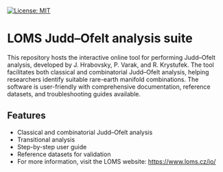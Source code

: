 [![License: MIT](https://img.shields.io/badge/license-MIT-green.svg)](https://github.com/RobTillaart/PCF8575/blob/master/LICENSE)
# LOMS Judd–Ofelt analysis suite

This repository hosts the interactive online tool for performing Judd–Ofelt analysis, developed by J. Hrabovsky, P. Varak, and R. Krystufek. The tool facilitates both classical and combinatorial Judd–Ofelt analysis, helping researchers identify suitable rare-earth manifold combinations. The software is user-friendly with comprehensive documentation, reference datasets, and troubleshooting guides available.

## Features
- Classical and combinatorial Judd–Ofelt analysis
- Transitional analysis
- Step-by-step user guide
- Reference datasets for validation
- For more information, visit the LOMS website: https://www.loms.cz/jo/
